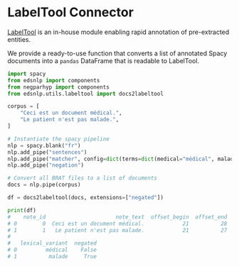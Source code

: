 # LabelTool Connector

[LabelTool](https://gitlab.eds.aphp.fr/datasciencetools/labeltool) is an in-house module enabling rapid annotation of pre-extracted entities.

We provide a ready-to-use function that converts a list of annotated Spacy documents into a `pandas` DataFrame that is readable to LabelTool.

```python
import spacy
from edsnlp import components
from negparhyp import components
from edsnlp.utils.labeltool import docs2labeltool

corpus = [
    "Ceci est un document médical.",
    "Le patient n'est pas malade.",
]

# Instantiate the spacy pipeline
nlp = spacy.blank("fr")
nlp.add_pipe("sentences")
nlp.add_pipe("matcher", config=dict(terms=dict(medical="médical", malade="malade")))
nlp.add_pipe("negation")

# Convert all BRAT files to a list of documents
docs = nlp.pipe(corpus)

df = docs2labeltool(docs, extensions=["negated"])

print(df)
#    note_id                      note_text  offset_begin  offset_end    label  \
# 0        0  Ceci est un document médical.            21          28  medical
# 1        1   Le patient n'est pas malade.            21          27   malade
#
#   lexical_variant  negated
# 0         médical    False
# 1          malade     True
```
